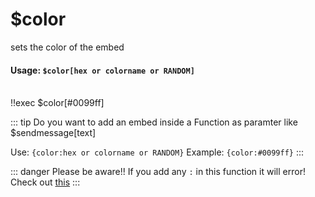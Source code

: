 #  $color
sets the color of the embed

#### Usage: `$color[hex or colorname or RANDOM]`
<br/>
<discord-messages>
	<discord-message :bot="false" role-color="#ffcc9a" author="Member">
		!!exec $color[#0099ff]
	</discord-message>
	<discord-message :bot="true" role-color="#0099ff" author="Custom Command" avatar="https://media.discordapp.net/avatars/725721249652670555/781224f90c3b841ba5b40678e032f74a.webp">
		<discord-embed
			slot="embeds"
			borderColor="#0099ff"
		>
		</discord-embed>
	</discord-message>
</discord-messages>

::: tip Do you want to add an embed inside a Function as paramter like $sendmessage[text]

Use: `{color:hex or colorname or RANDOM}`
Example: `{color:#0099ff}`
:::

::: danger Please be aware!!
If you add any `:` in this function it will error! Check out [this](../../guide/syntax.md)
:::